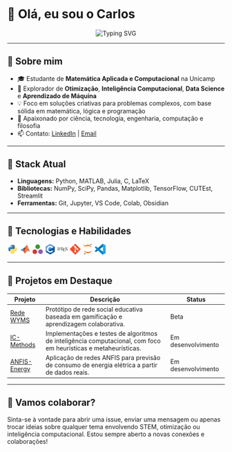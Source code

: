# 👋 Olá, eu sou o Carlos

<p align="center">
  <img src="https://readme-typing-svg.herokuapp.com?font=Fira+Code&duration=3000&pause=500&color=40F9BC&center=true&vCenter=true&multiline=true&width=600&height=80&lines=Estudante+de+Matematica+Aplicada+e+Computacional;Otimizac%C3%A7%C3%A3o+e+Intelig%C3%AAncia+Computacional" alt="Typing SVG" />
</p>

---

## 🌌 Sobre mim

- 🎓 Estudante de **Matemática Aplicada e Computacional** na Unicamp  
- 🤖 Explorador de **Otimização**, **Inteligência Computacional**, **Data Science** e **Aprendizado de Máquina**
- 💡 Foco em soluções criativas para problemas complexos, com base sólida em matemática, lógica e programação
- 🧠 Apaixonado por ciência, tecnologia, engenharia, computação e filosofia
- 📫 Contato: [LinkedIn](https://www.linkedin.com/in/carlos-gabriel-ribeiro-135426248/) | [Email](mailto:c232791@dac.unicamp.br)

---

## 🔧 Stack Atual

- **Linguagens:** Python, MATLAB, Julia, C, LaTeX  
- **Bibliotecas:** NumPy, SciPy, Pandas, Matplotlib, TensorFlow, CUTEst, Streamlit  
- **Ferramentas:** Git, Jupyter, VS Code, Colab, Obsidian

---

## 🚀 Tecnologias e Habilidades

<p>
  <code><img height="25" src="https://raw.githubusercontent.com/devicons/devicon/master/icons/python/python-original.svg"></code>
  <code><img height="25" src="https://raw.githubusercontent.com/devicons/devicon/master/icons/matlab/matlab-original.svg"></code>
  <code><img height="25" src="https://raw.githubusercontent.com/devicons/devicon/master/icons/julia/julia-original.svg"></code>
  <code><img height="25" src="https://raw.githubusercontent.com/devicons/devicon/master/icons/c/c-original.svg"></code>
  <code><img height="25" src="https://raw.githubusercontent.com/devicons/devicon/master/icons/latex/latex-original.svg"></code>
  <code><img height="25" src="https://raw.githubusercontent.com/devicons/devicon/master/icons/git/git-original.svg"></code>
  <code><img height="25" src="https://raw.githubusercontent.com/devicons/devicon/master/icons/jupyter/jupyter-original.svg"></code>
  <code><img height="25" src="https://raw.githubusercontent.com/devicons/devicon/master/icons/vscode/vscode-original.svg"></code>
</p>

---

## 🧪 Projetos em Destaque

| Projeto                                                         | Descrição                                                                                                     | Status       |
| --------------------------------------------------------------- | ------------------------------------------------------------------------------------------------------------- | ------------ |
| [Rede WYMS](https://github.com/seu-usuario/WYMS)                | Protótipo de rede social educativa baseada em gamificação e aprendizagem colaborativa.                       | Beta         |
| [IC-Methods](https://github.com/seu-usuario/IC-Methods)         | Implementações e testes de algoritmos de inteligência computacional, com foco em heurísticas e metaheurísticas. | Em desenvolvimento |
| [ANFIS-Energy](https://github.com/seu-usuario/ANFIS-Energy)     | Aplicação de redes ANFIS para previsão de consumo de energia elétrica a partir de dados reais.               | Em desenvolvimento |

---

## 🤝 Vamos colaborar?

Sinta-se à vontade para abrir uma issue, enviar uma mensagem ou apenas trocar ideias sobre qualquer tema envolvendo STEM, otimização ou inteligência computacional. Estou sempre aberto a novas conexões e colaborações!
